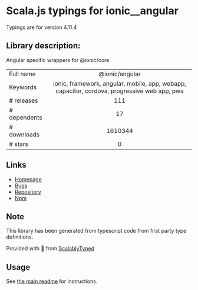 
# Scala.js typings for ionic__angular

Typings are for version 4.11.4

## Library description:
Angular specific wrappers for @ionic/core

|                    |                 |
| ------------------ | :-------------: |
| Full name          | @ionic/angular |
| Keywords           | ionic, framework, angular, mobile, app, webapp, capacitor, cordova, progressive web app, pwa |
| # releases         | 111 |
| # dependents       | 17 |
| # downloads        | 1610344 |
| # stars            | 0 |

## Links
- [Homepage](https://github.com/ionic-team/ionic#readme)
- [Bugs](https://github.com/ionic-team/ionic/issues)
- [Repository](https://github.com/ionic-team/ionic)
- [Npm](https://www.npmjs.com/package/%40ionic%2Fangular)
    


## Note
This library has been generated from typescript code from first party type definitions.

Provided with :purple_heart: from [ScalablyTyped](https://github.com/oyvindberg/ScalablyTyped)

## Usage
See [the main readme](../../readme.md) for instructions.


